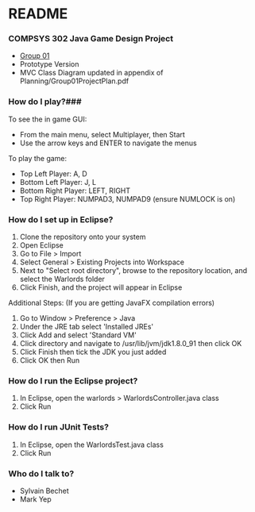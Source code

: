 # README #

### COMPSYS 302 Java Game Design Project ###
* [Group 01](https://www.youtube.com/watch?v=PfYnvDL0Qcw)
* Prototype Version
* MVC Class Diagram updated in appendix of Planning/Group01ProjectPlan.pdf

### How do I play?###
To see the in game GUI:

* From the main menu, select Multiplayer, then Start
* Use the arrow keys and ENTER to navigate the menus

To play the game:

* Top Left Player: A, D
* Bottom Left Player: J, L
* Bottom Right Player: LEFT, RIGHT
* Top Right Player: NUMPAD3, NUMPAD9 (ensure NUMLOCK is on)

### How do I set up in Eclipse? ###
1. Clone the repository onto your system
2. Open Eclipse
3. Go to File > Import 
4. Select General > Existing Projects into Workspace
5. Next to "Select root directory", browse to the repository location, and select the Warlords folder 
6. Click Finish, and the project will appear in Eclipse

Additional Steps: (If you are getting JavaFX compilation errors)

1. Go to Window > Preference > Java
2. Under the JRE tab select 'Installed JREs'
3. Click Add and select 'Standard VM'
4. Click directory and navigate to /usr/lib/jvm/jdk1.8.0_91 then click OK
5. Click Finish then tick the JDK you just added
6. Click OK then Run

### How do I run the Eclipse project? ###
1. In Eclipse, open the warlords > WarlordsController.java class
2. Click Run

### How do I run JUnit Tests? ###
1. In Eclipse, open the WarlordsTest.java class
2. Click Run

### Who do I talk to? ###
* Sylvain Bechet
* Mark Yep